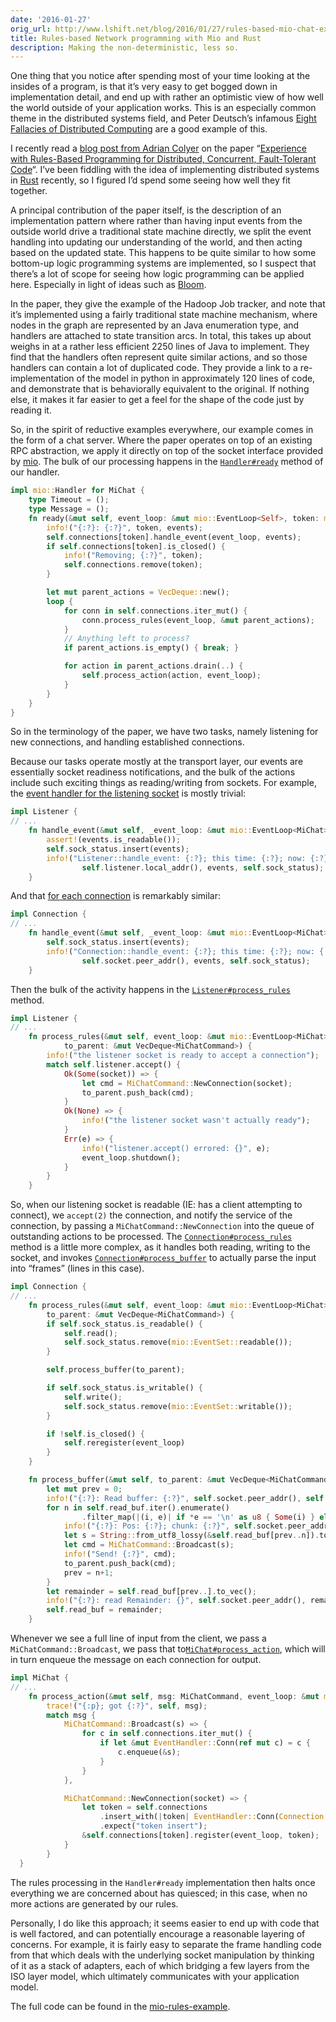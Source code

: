 ```yaml
---
date: '2016-01-27'
orig_url: http://www.lshift.net/blog/2016/01/27/rules-based-mio-chat-example
title: Rules-based Network programming with Mio and Rust
description: Making the non-deterministic, less so.
---
```

<div class="content" html="http://www.w3.org/1999/xhtml">

One thing that you notice after spending most of your time looking at
the insides of a program, is that it’s very easy to get bogged down in
implementation detail, and end up with rather an optimistic view of how
well the world outside of your application works. This is an especially
common theme in the distributed systems field, and Peter Deutsch’s
infamous [Eight Fallacies of Distributed
Computing](https://blogs.oracle.com/jag/resource/Fallacies.html) are a
good example of this.

I recently read a [blog post from Adrian
Colyer](http://blog.acolyer.org/2016/01/19/dcft/) on the paper
“[Experience with Rules-Based Programming for Distributed, Concurrent,
Fault-Tolerant
Code](http://web.stanford.edu/~ouster/cgi-bin/papers/rules-atc15)“. I’ve
been fiddling with the idea of implementing distributed systems in
[Rust](http://rust-lang.org/) recently, so I figured I’d spend some
seeing how well they fit together.

A principal contribution of the paper itself, is the description of an
implementation pattern where rather than having input events from the
outside world drive a traditional state machine directly, we split the
event handling into updating our understanding of the world, and then
acting based on the updated state. This happens to be quite similar to
how some bottom-up logic programming systems are implemented, so I
suspect that there’s a lot of scope for seeing how logic programming can
be applied here. Especially in light of ideas such as
[Bloom](http://bloom-lang.net/).

In the paper, they give the example of the Hadoop Job tracker, and note
that it’s implemented using a fairly traditional state machine
mechanism, where nodes in the graph are represented by an Java
enumeration type, and handlers are attached to state transition arcs. In
total, this takes up about weighs in at a rather less efficient 2250
lines of Java to implement. They find that the handlers often represent
quite similar actions, and so those handlers can contain a lot of
duplicated code. They provide a link to a re-implementation of the model
in python in approximately 120 lines of code, and demonstrate that is
behaviorally equivalent to the original. If nothing else, it makes it
far easier to get a feel for the shape of the code just by reading it.

So, in the spirit of reductive examples everywhere, our example comes in
the form of a chat server. Where the paper operates on top of an
existing RPC abstraction, we apply it directly on top of the socket
interface provided by [mio](https://crates.io/crates/mio/). The bulk of
our processing happens in the
[`Handler#ready`](https://github.com/cstorey/mio-rules-example/blob/25be0cf04c66a526eb6008dfe587d56120d07e51/src/main.rs#L293-L313)
method of our handler. 

```rust
impl mio::Handler for MiChat {
    type Timeout = ();
    type Message = ();
    fn ready(&mut self, event_loop: &mut mio::EventLoop<Self>, token: mio::Token, events: mio::EventSet) {
        info!("{:?}: {:?}", token, events);
        self.connections[token].handle_event(event_loop, events);
        if self.connections[token].is_closed() {
            info!("Removing; {:?}", token);
            self.connections.remove(token);
        }

        let mut parent_actions = VecDeque::new();
        loop {
            for conn in self.connections.iter_mut() {
                conn.process_rules(event_loop, &mut parent_actions);
            }
            // Anything left to process?
            if parent_actions.is_empty() { break; }

            for action in parent_actions.drain(..) {
                self.process_action(action, event_loop);
            }
        }
    }
}
```

So in the terminology of the paper, we have two
tasks, namely listening for new connections, and handling established
connections.

Because our tasks operate mostly at the transport layer, our events are
essentially socket readiness notifications, and the bulk of the actions
include such exciting things as reading/writing from sockets. For
example, the [event handler for the listening
socket](https://github.com/cstorey/mio-rules-example/blob/25be0cf04c66a526eb6008dfe587d56120d07e51/src/main.rs#L222-L227)
is mostly trivial:

```rust
impl Listener {
// ...
    fn handle_event(&mut self, _event_loop: &mut mio::EventLoop<MiChat>, events: mio::EventSet) {
        assert!(events.is_readable());
        self.sock_status.insert(events);
        info!("Listener::handle_event: {:?}; this time: {:?}; now: {:?}",
                self.listener.local_addr(), events, self.sock_status);
    }

```

And that [for each
connection](https://github.com/cstorey/mio-rules-example/blob/25be0cf04c66a526eb6008dfe587d56120d07e51/src/main.rs#L94-L99)
is remarkably similar:

```rust
impl Connection {
// ...
    fn handle_event(&mut self, _event_loop: &mut mio::EventLoop<MiChat>, events: mio::EventSet) {
        self.sock_status.insert(events);
        info!("Connection::handle_event: {:?}; this time: {:?}; now: {:?}",
                self.socket.peer_addr(), events, self.sock_status);
    }

```

Then the bulk of the activity happens in the
[`Listener#process_rules`](https://github.com/cstorey/mio-rules-example/blob/25be0cf04c66a526eb6008dfe587d56120d07e51/src/main.rs#L229)
method.

```rust
impl Listener {
// ...
    fn process_rules(&mut self, event_loop: &mut mio::EventLoop<MiChat>,
            to_parent: &mut VecDeque<MiChatCommand>) {
        info!("the listener socket is ready to accept a connection");
        match self.listener.accept() {
            Ok(Some(socket)) => {
                let cmd = MiChatCommand::NewConnection(socket);
                to_parent.push_back(cmd);
            }
            Ok(None) => {
                info!("the listener socket wasn't actually ready");
            }
            Err(e) => {
                info!("listener.accept() errored: {}", e);
                event_loop.shutdown();
            }
        }
    }
```

So, when our listening socket is readable (IE: has a client attempting
to connect), we `accept(2)` the connection, and notify the service of
the connection, by passing a `MiChatCommand::NewConnection` into the
queue of outstanding actions to be processed. The
[`Connection#process_rules`](https://github.com/cstorey/mio-rules-example/blob/25be0cf04c66a526eb6008dfe587d56120d07e51/src/main.rs#L103)
method is a little more complex, as it handles both reading, writing to
the socket, and invokes
[`Connection#process_buffer`](https://github.com/cstorey/mio-rules-example/blob/25be0cf04c66a526eb6008dfe587d56120d07e51/src/main.rs#L122)
to actually parse the input into “frames” (lines in this case).

```rust
impl Connection {
// ...
    fn process_rules(&mut self, event_loop: &mut mio::EventLoop<MiChat>,
        to_parent: &mut VecDeque<MiChatCommand>) {
        if self.sock_status.is_readable() {
            self.read();
            self.sock_status.remove(mio::EventSet::readable());
        }

        self.process_buffer(to_parent);

        if self.sock_status.is_writable() {
            self.write();
            self.sock_status.remove(mio::EventSet::writable());
        }

        if !self.is_closed() {
            self.reregister(event_loop)
        }
    }

    fn process_buffer(&mut self, to_parent: &mut VecDeque<MiChatCommand>) {
        let mut prev = 0;
        info!("{:?}: Read buffer: {:?}", self.socket.peer_addr(), self.read_buf);
        for n in self.read_buf.iter().enumerate()
                .filter_map(|(i, e)| if *e == '\n' as u8 { Some(i) } else { None } ) {
            info!("{:?}: Pos: {:?}; chunk: {:?}", self.socket.peer_addr(), n, &self.read_buf[prev..n]);
            let s = String::from_utf8_lossy(&self.read_buf[prev..n]).to_string();
            let cmd = MiChatCommand::Broadcast(s);
            info!("Send! {:?}", cmd);
            to_parent.push_back(cmd);
            prev = n+1;
        }
        let remainder = self.read_buf[prev..].to_vec();
        info!("{:?}: read Remainder: {}", self.socket.peer_addr(), remainder.len());
        self.read_buf = remainder;
    }
```

Whenever we see a full line of input from the client, we pass a
`MiChatCommand::Broadcast`, we pass that
to[`MiChat#process_action`](https://github.com/cstorey/mio-rules-example/blob/25be0cf04c66a526eb6008dfe587d56120d07e51/src/main.rs#L40),
which will in turn enqueue the message on each connection for output.

```rust
impl MiChat {
// ...
    fn process_action(&mut self, msg: MiChatCommand, event_loop: &mut mio::EventLoop<MiChat>) {
        trace!("{:p}; got {:?}", self, msg);
        match msg {
            MiChatCommand::Broadcast(s) => {
                for c in self.connections.iter_mut() {
                    if let &mut EventHandler::Conn(ref mut c) = c {
                        c.enqueue(&s);
                    }
                }
            },

            MiChatCommand::NewConnection(socket) => {
                let token = self.connections
                    .insert_with(|token| EventHandler::Conn(Connection::new(socket, token)))
                    .expect("token insert");
                &self.connections[token].register(event_loop, token);
            }
        }
  }
```

The rules processing in the `Handler#ready` implementation then halts
once everything we are concerned about has quiesced; in this case, when
no more actions are generated by our rules.

Personally, I do like this approach; it seems easier to end up with code
that is well factored, and can potentially encourage a reasonable
layering of concerns. For example, it is fairly easy to separate the
frame handling code from that which deals with the underlying socket
manipulation by thinking of it as a stack of adapters, each of which
bridging a few layers from the ISO layer model, which ultimately
communicates with your application model.

The full code can be found in the
[mio-rules-example](https://github.com/cstorey/mio-rules-example).

</div>
